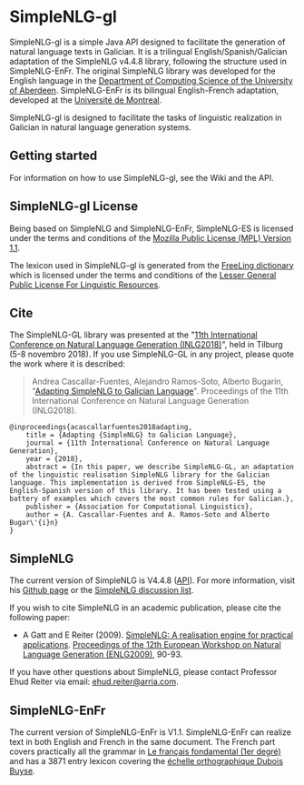 SimpleNLG-gl
=========

SimpleNLG-gl is a simple Java API designed to facilitate the generation of natural language texts in Galician. It is a trilingual English/Spanish/Galician adaptation of the SimpleNLG v4.4.8 library, following the structure used in SimpleNLG-EnFr. The original SimpleNLG library was developed for the English language in the [Department of Computing Science of the University of Aberdeen](https://www.abdn.ac.uk/ncs/departments/computing-science/natural-language-generation-187.php). SimpleNLG-EnFr is its bilingual English-French adaptation, developed at the [Université de Montreal](http://www-etud.iro.umontreal.ca/~vaudrypl/snlgbil/snlgEnFr_francais.xhtml).

SimpleNLG-gl is designed to facilitate the tasks of linguistic realization in Galician in natural language generation systems.

Getting started
---------------
For information on how to use SimpleNLG-gl, see the Wiki and the API.

SimpleNLG-gl License
-----------------------------
Being based on SimpleNLG and SimpleNLG-EnFr, SimpleNLG-ES is licensed under the terms and conditions of the [Mozilla Public License (MPL) Version 1.1](https://www.mozilla.org/en-US/MPL/1.1/).

The lexicon used in SimpleNLG-gl is generated from the [FreeLing dictionary](http://nlp.lsi.upc.edu/freeling/) which is licensed under the terms and conditions of the [Lesser General Public License For Linguistic Resources](http://infolingu.univ-mlv.fr/DonneesLinguistiques/Lexiques-Grammaires/lgpllr.html).

Cite
----
The SimpleNLG-GL library was presented at the "[11th International Conference on Natural Language Generation (INLG2018)](https://inlg2018.uvt.nl/)", held in Tilburg (5-8 novembro 2018). If you use SimpleNLG-GL in any project, please quote the work where it is described:

> Andrea Cascallar-Fuentes, Alejandro Ramos-Soto, Alberto Bugarín, "[Adapting SimpleNLG to Galician Language](https://citius.usc.es/investigacion/publicacions/listado/adapting-simplenlg-to-galician-language)". Proceedings of the 11th International Conference on Natural Language Generation (INLG2018).

```
@inproceedings{acascallarfuentes2018adapting,
	title = {Adapting {SimpleNLG} to Galician Language},
	journal = {11th International Conference on Natural Language Generation},
	year = {2018},
	abstract = {In this paper, we describe SimpleNLG-GL, an adaptation of the linguistic realisation SimpleNLG library for the Galician language. This implementation is derived from SimpleNLG-ES, the English-Spanish version of this library. It has been tested using a battery of examples which covers the most common rules for Galician.},
	publisher = {Association for Computational Linguistics},
	author = {A. Cascallar-Fuentes and A. Ramos-Soto and Alberto Bugar\'{i}n}
}
```

SimpleNLG
------------------
The current version of SimpleNLG is V4.4.8 ([API](https://cdn.rawgit.com/simplenlg/simplenlg/master/docs/javadoc/index.html)). For more information, visit his [Github page](https://github.com/simplenlg/simplenlg) or the [SimpleNLG discussion list](https://groups.google.com/forum/#!forum/simplenlg).

If you wish to cite SimpleNLG in an academic publication, please cite the following paper:

* A Gatt and E Reiter (2009). [SimpleNLG: A realisation engine for practical applications](http://aclweb.org/anthology/W/W09/W09-0613.pdf). [Proceedings of the 12th European Workshop on Natural Language Generation (ENLG2009)](http://aclweb.org/anthology/siggen.html#2009_0), 90-93.

If you have other questions about SimpleNLG, please contact Professor Ehud Reiter via email: [ehud.reiter@arria.com](mailto:ehud.reiter@arria.com).

SimpleNLG-EnFr
-----------------------------
The current version of SimpleNLG-EnFr is V1.1. SimpleNLG-EnFr can realize text in both English and French in the same document. The French part covers practically all the grammar in [Le français fondamental (1er degré)](http://fr.wikipedia.org/wiki/Fran%C3%A7ais_fondamental) and has a 3871 entry lexicon covering the [échelle orthographique Dubois Buyse](http://o.bacquet.free.fr/db2.htm).
